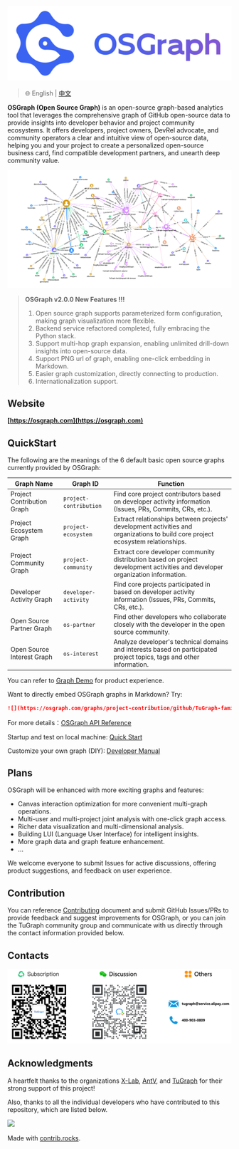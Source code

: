 ![](docs/img/logo.png)

> 🌐️ English | [中文](README-cn.md)

**OSGraph (Open Source Graph)** is an open-source graph-based analytics tool that leverages the comprehensive graph of GitHub open-source data to provide insights into developer behavior and project community ecosystems. It offers developers, project owners, DevRel advocate, and community operators a clear and intuitive view of open-source data, helping you and your project to create a personalized open-source business card, find compatible development partners, and unearth deep community value.

![](docs/img/graphs.png)

> **OSGraph v2.0.0 New Features !!!**
> 1. Open source graph supports parameterized form configuration, making graph visualization more flexible.
> 2. Backend service refactored completed, fully embracing the Python stack.
> 3. Support multi-hop graph expansion, enabling unlimited drill-down insights into open-source data.
> 4. Support PNG url of graph, enabling one-click embedding in Markdown.
> 5. Easier graph customization, directly connecting to production.
> 6. Internationalization support.

## Website

**[https://osgraph.com](https://osgraph.com)**

## QuickStart

The following are the meanings of the 6 default basic open source graphs currently provided by OSGraph:

| Graph Name | Graph ID | Function |
|----------|------------------------|-----------------------------------------------|
| Project Contribution Graph | `project-contribution` | Find core project contributors based on developer activity information (Issues, PRs, Commits, CRs, etc.). |
| Project Ecosystem Graph | `project-ecosystem` | Extract relationships between projects' development activities and organizations to build core project ecosystem relationships. |
| Project Community Graph | `project-community` | Extract core developer community distribution based on project development activities and developer organization information. |
| Developer Activity Graph | `developer-activity` | Find core projects participated in based on developer activity information (Issues, PRs, Commits, CRs, etc.). |
| Open Source Partner Graph | `os-partner` | Find other developers who collaborate closely with the developer in the open source community. |
| Open Source Interest Graph | `os-interest` | Analyze developer's technical domains and interests based on participated project topics, tags and other information. |

You can refer to [Graph Demo](docs/en-US/demo.md) for product experience.

Want to directly embed OSGraph graphs in Markdown? Try:

```markdown
![](https://osgraph.com/graphs/project-contribution/github/TuGraph-family/tugraph-db?lang=en-US)
```

For more details：[OSGraph API Reference](docs/en-US/api-reference.md)

Startup and test on local machine: [Quick Start](docs/en-US/quick-start.md)

Customize your own graph (DIY): [Developer Manual](docs/en-US/developer-manual.md)

## Plans

OSGraph will be enhanced with more exciting graphs and features:

* Canvas interaction optimization for more convenient multi-graph operations.
* Multi-user and multi-project joint analysis with one-click graph access. 
* Richer data visualization and multi-dimensional analysis.
* Building LUI (Language User Interface) for intelligent insights.
* More graph data and graph feature enhancement.
* ...

We welcome everyone to submit Issues for active discussions, offering product suggestions, and feedback on user experience.

## Contribution

You can reference [Contributing](community/CONTRIBUTING.md) document and submit GitHub Issues/PRs to provide feedback and suggest improvements for OSGraph, or you can join the TuGraph community group and communicate with us directly through the contact information provided below.

## Contacts

![](docs/img/contacts-en.png)

## Acknowledgments

A heartfelt thanks to the organizations [X-Lab](https://github.com/X-lab2017?language=shell), [AntV](https://antv.antgroup.com/), and [TuGraph](https://www.tugraph.tech/) for their strong support of this project!

Also, thanks to all the individual developers who have contributed to this repository, which are listed below.

<a href="https://github.com/TuGraph-family/osgraph/graphs/contributors">
  <img src="https://contrib.rocks/image?repo=TuGraph-family/osgraph" />
</a>

Made with [contrib.rocks](https://contrib.rocks).